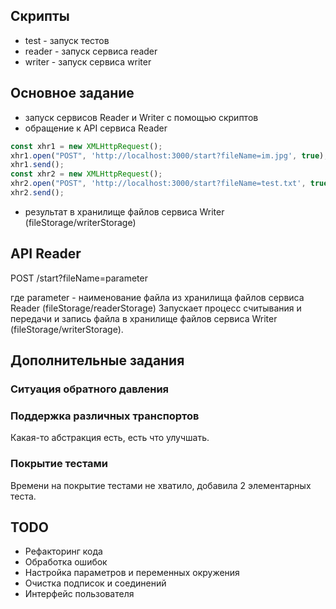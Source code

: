 ## Скрипты
* test - запуск тестов
* reader - запуск сервиса reader
* writer - запуск сервиса writer

## Основное задание
- запуск сервисов Reader и Writer с помощью скриптов
- обращение к API сервиса Reader
```javascript
const xhr1 = new XMLHttpRequest();
xhr1.open("POST", 'http://localhost:3000/start?fileName=im.jpg', true);
xhr1.send();
const xhr2 = new XMLHttpRequest();
xhr2.open("POST", 'http://localhost:3000/start?fileName=test.txt', true);
xhr2.send();
```
- результат в хранилище файлов сервиса Writer (fileStorage/writerStorage)

## API Reader
POST /start?fileName=parameter

где parameter - наименование файла из хранилища файлов сервиса Reader (fileStorage/readerStorage)
Запускает процесс считывания и передачи и запись файла в хранилище файлов сервиса Writer (fileStorage/writerStorage).

## Дополнительные задания

### Ситуация обратного давления

### Поддержка различных транспортов
Какая-то абстракция есть, есть что улучшать.

### Покрытие тестами
Времени на покрытие тестами не хватило, добавила 2 элементарных теста.

## TODO
- Рефакторинг кода
- Обработка ошибок
- Настройка параметров и переменных окружения
- Очистка подписок и соединений
- Интерфейс пользователя